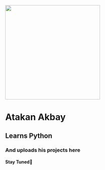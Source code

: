 <img width="300" height="300" src=![Aliens](https://github.com/atakanwhite/atakanwhite/assets/161921062/bfd16f08-0638-4556-808f-7171f97f1ff0)>

<h1>Atakan Akbay </h1>
<h2>Learns Python </h2>
<h3>And uploads his projects here </h3>
<h4>Stay Tuned💎 </h4>

